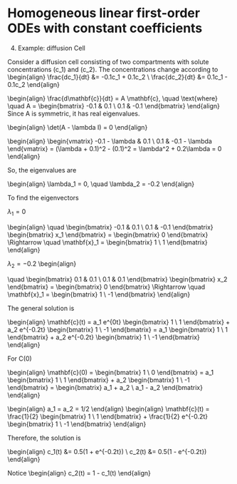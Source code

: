 # Homogeneous linear first-order ODEs with constant coefficients

4. Example: diffusion Cell

Consider a diffusion cell consisting of two compartments with solute concentrations (c_1) and (c_2).
The concentrations change according to
\begin{align}
\frac{dc_1}{dt} &= -0.1c_1 + 0.1c_2 \\
\frac{dc_2}{dt} &= 0.1c_1 - 0.1c_2
\end{align}

\begin{align}
\frac{d\mathbf{c}}{dt} = A \mathbf{c}, \quad \text{where} \quad A = \begin{bmatrix} -0.1 & 0.1 \\ 0.1 & -0.1 \end{bmatrix}
\end{align}
Since A is symmetric, it has real eigenvalues.

\begin{align}
\det(A - \lambda I) = 0
\end{align}

\begin{align}
\begin{vmatrix} -0.1 - \lambda & 0.1 \\ 0.1 & -0.1 - \lambda \end{vmatrix} = (\lambda + 0.1)^2 - (0.1)^2 = \lambda^2 + 0.2\lambda = 0
\end{align}

So, the eigenvalues are

\begin{align}
\lambda_1 = 0, \quad \lambda_2 = -0.2
\end{align}

To find the eigenvectors 

$\lambda_1 = 0$

\begin{align}
\quad \begin{bmatrix} -0.1 & 0.1 \\ 0.1 & -0.1 \end{bmatrix} \begin{bmatrix} x_1  \end{bmatrix} = \begin{bmatrix} 0 \end{bmatrix} \Rightarrow \quad \mathbf{x}_1 = \begin{bmatrix} 1 \\ 1 \end{bmatrix}
\end{align}

$\lambda_2 = -0.2$
\begin{align}

\quad \begin{bmatrix} 0.1 & 0.1 \\ 0.1 & 0.1 \end{bmatrix} \begin{bmatrix} x_2  \end{bmatrix} = \begin{bmatrix} 0 \end{bmatrix} \Rightarrow \quad \mathbf{x}_1 = \begin{bmatrix} 1 \\ -1 \end{bmatrix}
\end{align}

The general solution is

\begin{align}
\mathbf{c}(t) = a_1 e^{0t} \begin{bmatrix} 1 \\ 1 \end{bmatrix} + a_2 e^{-0.2t} \begin{bmatrix} 1 \\ -1 \end{bmatrix}
= a_1 \begin{bmatrix} 1 \\ 1 \end{bmatrix} + a_2 e^{-0.2t} \begin{bmatrix} 1 \\ -1 \end{bmatrix}
\end{align}

For C(0)

\begin{align}
\mathbf{c}(0) = \begin{bmatrix} 1 \\ 0 \end{bmatrix}
= a_1 \begin{bmatrix} 1 \\ 1 \end{bmatrix} + a_2 \begin{bmatrix} 1 \\ -1 \end{bmatrix}
= \begin{bmatrix} a_1 + a_2 \\ a_1 - a_2 \end{bmatrix}
\end{align}

\begin{align}
a_1 = a_2 = 1/2
\end{align}
\begin{align}
\mathbf{c}(t) = \frac{1}{2} \begin{bmatrix} 1 \\ 1 \end{bmatrix} + \frac{1}{2} e^{-0.2t} \begin{bmatrix} 1 \\ -1 \end{bmatrix}
\end{align}

Therefore, the solution is 

\begin{align}
c_1(t) &= 0.5(1 + e^{-0.2t}) \\ 
c_2(t) &= 0.5(1 - e^{-0.2t})
\end{align}

Notice 
\begin{align}
c_2(t) = 1 - c_1(t)
\end{align}